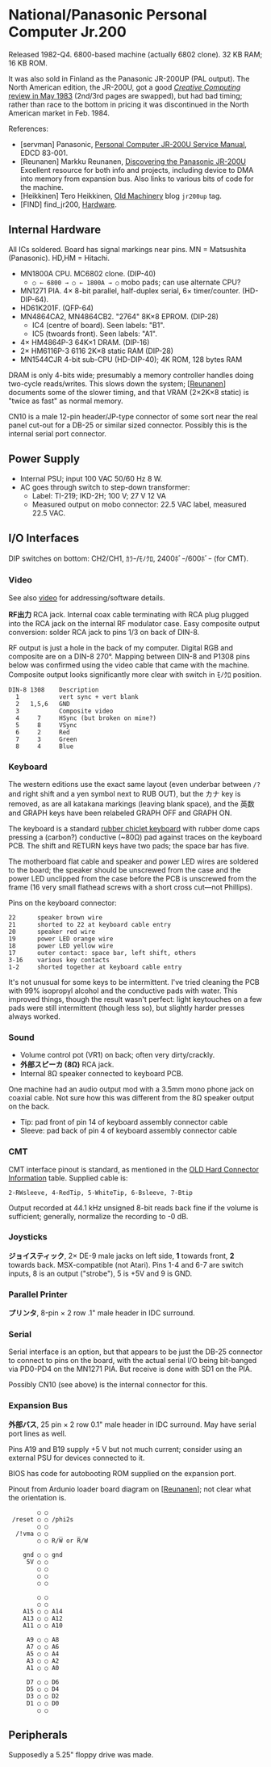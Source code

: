National/Panasonic Personal Computer Jr.200
===========================================

Released 1982-Q4.
6800-based machine (actually 6802 clone). 32 KB RAM; 16 KB ROM.

It was also sold in Finland as the Panasonic JR-200UP (PAL output). The
North American edition, the JR-200U, got a good [_Creative Computing_
review in May 1983][ccreview] (2nd/3rd pages are swapped), but had bad
timing; rather than race to the bottom in pricing it was discontinued in
the North American market in Feb. 1984.

References:
- \[servman] Panasonic, [Personal Computer JR-200U Service Manual][servman],
  EDCD 83-001.
- \[Reunanen] Markku Reunanen, [Discovering the Panasonic JR-200U][Reunanen]
  Excellent resource for both info and projects, including device to
  DMA into memory from expansion bus. Also links to various bits of
  code for the machine.
- \[Heikkinen] Tero Heikkinen, [Old Machinery][Heikkinen] blog `jr200up` tag.
- \[FIND] find_jr200, [Hardware][FIND].


Internal Hardware
-----------------

All ICs soldered. Board has signal markings near pins.
MN = Matsushita (Panasonic). HD,HM = Hitachi.

- MN1800A CPU. MC6802 clone. (DIP-40)
  - `○ ← 6800 → ○ ← 1800A → ○` mobo pads; can use alternate CPU?
- MN1271 PIA. 4× 8-bit parallel, half-duplex serial, 6× timer/counter.
  (HD-DIP-64).
- HD61K201F. (QFP-64)
- MN4864CA2, MN4864CB2. "2764" 8K×8 EPROM. (DIP-28)
  - IC4 (centre of board). Seen labels: "B1".
  - IC5 (twoards front). Seen labels: "A1".
- 4× HM4864P-3 64K×1 DRAM. (DIP-16)
- 2× HM6116P-3 6116 2K×8 static RAM (DIP-28)
- MN1544CJR 4-bit sub-CPU (HD-DIP-40); 4K ROM, 128 bytes RAM

DRAM is only 4-bits wide; presumably a memory controller handles doing
two-cycle reads/writes. This slows down the system; [[Reunanen]]
documents some of the slower timing, and that VRAM (2×2K×8 static) is
"twice as fast" as normal memory.

CN10 is a male 12-pin header/JP-type connector of some sort near the
real panel cut-out for a DB-25 or similar sized connector. Possibly
this is the internal serial port connector.


Power Supply
------------

- Internal PSU; input 100 VAC 50/60 Hz 8 W.
- AC goes through switch to step-down transformer:
  - Label: TI-219; IKD-2H; 100 V; 27 V 12 VA
  - Measured output on mobo connector: 22.5 VAC label, measured 22.5 VAC.

I/O Interfaces
--------------

DIP switches on bottom: CH2/CH1, ｶﾗｰ/ﾓﾉｸﾛ, 2400ﾎﾞｰ/600ﾎﾞｰ (for CMT).

### Video

See also [video](video.md) for addressing/software details.

__RF出力__ RCA jack. Internal coax cable terminating with RCA plug
plugged into the RCA jack on the internal RF modulator case. Easy
composite output conversion: solder RCA jack to pins 1/3 on back of
DIN-8.

RF output is just a hole in the back of my computer. Digital RGB and
composite are on a DIN-8 270°. Mapping between DIN-8 and P1308 pins
below was confirmed using the video cable that came with the machine.
Composite output looks significantly more clear with switch in ﾓﾉｸﾛ
position.

    DIN-8 1308    Description
      1           vert sync + vert blank
      2   1,5,6   GND
      3           Composite video
      4     7     HSync (but broken on mine?)
      5     8     VSync
      6     2     Red
      7     3     Green
      8     4     Blue

### Keyboard

The western editions use the exact same layout (even underbar between `/?`
and right shift and a yen symbol next to RUB OUT), but the カナ key is
removed, as are all katakana markings (leaving blank space), and the 英数
and GRAPH keys have been relabeled GRAPH OFF and GRAPH ON.

The keyboard is a standard [rubber chiclet keyboard][wp-chiclet] with
rubber dome caps pressing a (carbon?) conductive (~80Ω) pad against
traces on the keyboard PCB. The shift and RETURN keys have two pads;
the space bar has five.

[wp-chiclet]: https://en.wikipedia.org/wiki/Chiclet_keyboard#Simplified_design

The motherboard flat cable and speaker and power LED wires are
soldered to the board; the speaker should be unscrewed from the case
and the power LED unclipped from the case before the PCB is unscrewed
from the frame (16 very small flathead screws with a short cross
cut—not Phillips).

Pins on the keyboard connector:

    22      speaker brown wire
    21      shorted to 22 at keyboard cable entry
    20      speaker red wire
    19      power LED orange wire
    18      power LED yellow wire
    17      outer contact: space bar, left shift, others
    3-16    various key contacts
    1-2     shorted together at keyboard cable entry

It's not unusual for some keys to be intermittent. I've tried cleaning
the PCB with 99% isopropyl alcohol and the conductive pads with water.
This improved things, though the result wasn't perfect: light
keytouches on a few pads were still intermittent (though less so), but
slightly harder presses always worked.

### Sound

- Volume control pot (VR1) on back; often very dirty/crackly.
- __外部スピーカ (8Ω)__ RCA jack.
- Internal 8Ω speaker connected to keyboard PCB.

One machine had an audio output mod with a 3.5mm mono phone jack on
coaxial cable. Not sure how this was different from the 8Ω speaker
output on the back.
- Tip: pad front of pin 14 of keyboard assembly connector cable
- Sleeve: pad back of pin 4 of keyboard assembly connector cable

### CMT

CMT interface pinout is standard, as mentioned in the [OLD Hard
Connector Information][oh-c] table. Supplied cable is:

    2-RWsleeve, 4-RedTip, 5-WhiteTip, 6-Bsleeve, 7-Btip

Output recorded at 44.1 kHz unsigned 8-bit reads back fine if the volume is
sufficient; generally, normalize the recording to -0 dB.

### Joysticks

__ジョイスティック__, 2× DE-9 male jacks on left side, __1__ towards
front, __2__ towards back. MSX-compatible (not Atari). Pins 1-4 and
6-7 are switch inputs, 8 is an output ("strobe"), 5 is +5V and 9 is GND.

### Parallel Printer

__プリンタ__, 8-pin × 2 row .1" male header in IDC surround.

### Serial

Serial interface is an option, but that appears to be just the DB-25
connector to connect to pins on the board, with the actual serial I/O
being bit-banged via PD0-PD4 on the MN1271 PIA. But receive is done
with SD1 on the PIA.

Possibly CN10 (see above) is the internal connector for this.

### Expansion Bus

__外部バス__, 25 pin × 2 row 0.1" male header in IDC surround. May have
serial port lines as well.

Pins A19 and B19 supply +5 V but not much current; consider using an
external PSU for devices connected to it.

BIOS has code for autobooting ROM supplied on the expansion port.

Pinout from Ardunio loader board diagram on [[Reunanen]]; not clear what
the orientation is.

            ○ ○
     /reset ○ ○ /phi2s
            ○ ○
      /!vma ○ ○
            ○ ○ R/W̅ or R̅/W

        gnd ○ ○ gnd
         5V ○ ○
            ○ ○
            ○ ○
            ○ ○

            ○ ○
            ○ ○
        A15 ○ ○ A14
        A13 ○ ○ A12
        A11 ○ ○ A10

         A9 ○ ○ A8
         A7 ○ ○ A6
         A5 ○ ○ A4
         A3 ○ ○ A2
         A1 ○ ○ A0

         D7 ○ ○ D6
         D5 ○ ○ D4
         D3 ○ ○ D2
         D1 ○ ○ D0
            ○ ○


Peripherals
-----------

Supposedly a 5.25" floppy drive was made.



<!-------------------------------------------------------------------->
[FIND]: https://web.archive.org/web/20230403173507/http://www43.tok2.com/home/cmpslv/Jr200/EnrJr2.htm
[FIND ]: http://www17.plala.or.jp/find_jr200/hard.html
[Heikkinen]: https://oldmachinery.blogspot.com/search/label/jr200up
[Reunanen]: http://www.kameli.net/marq/?page_id=1270
[ccreview]: https://archive.org/stream/creativecomputing-1983-05./Creative_Computing_v09_n05_1983_05#page/n19/mode/1up
[oh-c]: https://www14.big.or.jp/~nijiyume/hard/jyoho/connect.htm
[servman]: http://vintagevolts.com/wp-content/uploads/Panasonic-JR-200U-Service-Manual.pdf
